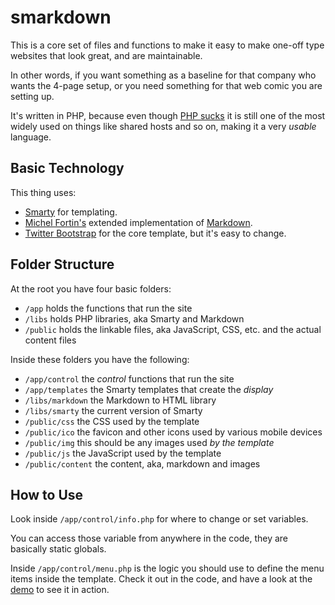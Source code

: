 smarkdown
=========

This is a core set of files and functions to make it easy to make
one-off type websites that look great, and are maintainable.

In other words, if you want something as a baseline for that
company who wants the 4-page setup, or you need something for
that web comic you are setting up.

It's written in PHP, because even though [PHP sucks][phpsucks]
it is still one of the most widely used on things like shared
hosts and so on, making it a very *usable* language.

Basic Technology
----------------

This thing uses:

* [Smarty][smarty] for templating.
* [Michel Fortin's][fortin] extended implementation of [Markdown][markdown].
* [Twitter Bootstrap][bootstrap] for the core template, but it's easy to change.

Folder Structure
----------------

At the root you have four basic folders:

* `/app` holds the functions that run the site
* `/libs` holds PHP libraries, aka Smarty and Markdown
* `/public` holds the linkable files, aka JavaScript, CSS, etc. and the actual content files

Inside these folders you have the following:

* `/app/control` the *control* functions that run the site
* `/app/templates` the Smarty templates that create the *display*
* `/libs/markdown` the Markdown to HTML library
* `/libs/smarty` the current version of Smarty
* `/public/css` the CSS used by the template
* `/public/ico` the favicon and other icons used by various mobile devices
* `/public/img` this should be any images used *by the template*
* `/public/js` the JavaScript used by the template
* `/public/content` the content, aka, markdown and images


How to Use
----------

Look inside `/app/control/info.php` for where to change or set variables.

You can access those variable from anywhere in the code, they are
basically static globals.

Inside `/app/control/menu.php` is the logic you should use to define the menu
items inside the template. Check it out in the code, and have a look at
the [demo][demo] to see it in action.




[phpsucks]: http://webonastick.com/php.html "PHP Sucks"
[nodejs]: http://nodejs.org/ "Node.js home"
[smarty]: http://www.smarty.net/ "Smarty templating engine"
[fortin]: http://michelf.ca/projects/php-markdown/ "Michel Fortin's PHP implementation of Markdown"
[markdown]: http://daringfireball.net/projects/markdown/ "Markdown home"
[bootstrap]: http://twitter.github.com/bootstrap/ "Twitter Bootstrap"
[demo]: http://smarkdown.tobiaslabs.com "Demo of this site in use"